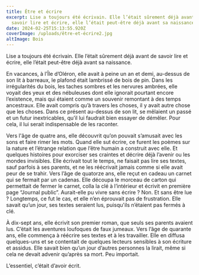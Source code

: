 ```yaml
---
title: Être et écrire
excerpt: Lise a toujours été écrivain. Elle l’était sûrement déjà avant de
  savoir lire et écrire, elle l’était peut-être déjà avant sa naissance.
date: 2024-02-25T15:13:55.920Z
coverImage: /uploads/être-et-écrire2.jpg
altImage: Bois
---
```

Lise a toujours été écrivain. Elle l’était sûrement déjà avant de savoir lire et écrire, elle l’était peut-être déjà avant sa naissance.

En vacances, à l’Île d’Oléron, elle avait à peine un an et demi, au-dessus de son lit à barreaux, le plafond était lambrissé de bois de pin. Dans les irrégularités du bois, les taches sombres et les nervures ambrées, elle voyait des yeux et des nébuleuses dont elle ignorait pourtant encore l’existence, mais qui étaient comme un souvenir remontant à des temps ancestraux. Elle avait compris qu’à travers les choses, il y avait autre chose que les choses. Dans ce présent au-dessus de son lit, se mêlaient un passé et un futur inextricables, qu’il lui faudrait bien essayer de démêler. Pour cela, il lui serait indispensable de les raconter.

Vers l'âge de quatre ans, elle découvrit qu’on pouvait s’amusait avec les sons et faire rimer les mots. Quand elle sut écrire, ce furent les poèmes sur la nature et l’étrange relation que l’être humain a construit avec elle. Et quelques histoires pour exorciser ses craintes et décrire déjà l’avenir ou les mondes invisibles. Elle écrivait tout le temps, ne faisait pas lire ses textes, sauf parfois à ses parents, et ne les réécrivait jamais comme si elle avait peur de se trahir. Vers l’âge de quatorze ans, elle reçut en cadeau un carnet qui se fermait par un cadenas. Elle découpa le morceau de carton qui permettait de fermer le carnet, colla la clé à l’intérieur et écrivit en première page “Journal public”. Aurait-elle pu vivre sans écrire ? Non. Et sans être lue ? Longtemps, ce fut le cas, et elle n’en éprouvait pas de frustration. Elle savait qu’un jour, ses textes seraient lus, puisqu'ils n’étaient pas fermés à clé.

À dix-sept ans, elle écrivit son premier roman, que seuls ses parents avaient lus. C’était les aventures loufoques de faux jumeaux. Vers l’âge de quarante ans, elle commença à réécrire ses textes et à les travailler. Elle en diffusa quelques-uns et se contentait de quelques lecteurs sensibles à son écriture et assidus. Elle savait bien qu’un jour d’autres personnes la lirait, même si cela ne devait advenir qu’après sa mort. Peu importait.

L’essentiel, c’était d’avoir écrit.
